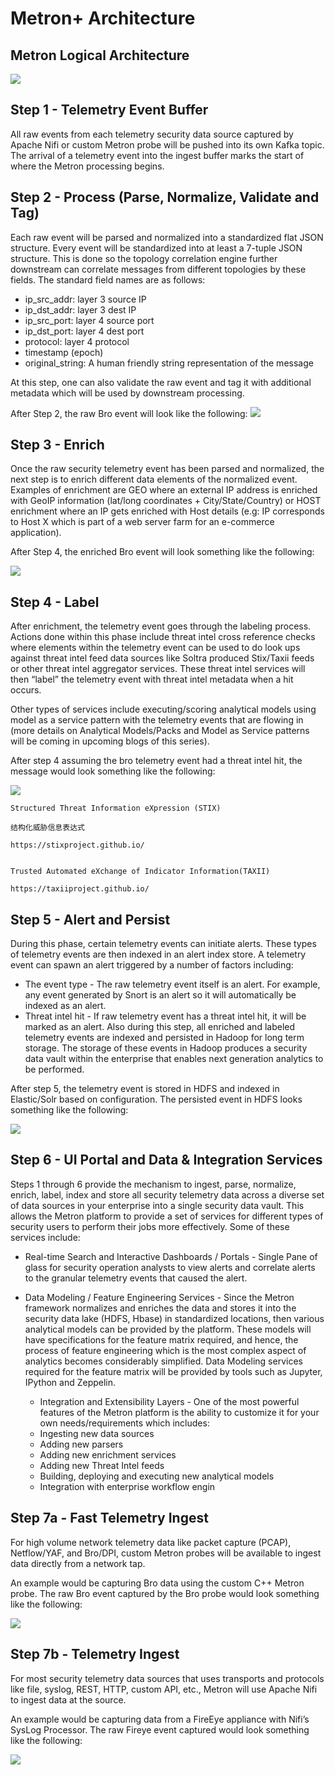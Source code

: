 # Metron+ Architecture

## Metron Logical Architecture
![](01_metron_architecture.png)

## Step 1 - Telemetry Event Buffer


All raw events from each telemetry security data source captured by Apache Nifi or custom Metron probe will be pushed into its own Kafka topic. The arrival of a telemetry event into the ingest buffer marks the start of where the Metron processing begins.

## Step 2 - Process (Parse, Normalize, Validate and Tag)

Each raw event will be parsed and normalized into a standardized flat JSON structure. Every event will be standardized into at least a 7-tuple JSON structure. This is done so the topology correlation engine further downstream can correlate messages from different topologies by these fields. The standard field names are as follows:

- ip_src_addr: layer 3 source IP
- ip_dst_addr: layer 3 dest IP
- ip_src_port: layer 4 source port
- ip_dst_port: layer 4 dest port
- protocol: layer 4 protocol
- timestamp (epoch)
- original_string: A human friendly string representation of the message

At this step, one can also validate the raw event and tag it with additional metadata which will be used by downstream processing.

After Step 2, the raw Bro event will look like the following:
![](02_raw_Bro_event.png)


## Step 3 - Enrich

Once the raw security telemetry event has been parsed and normalized, the next step is to enrich different data elements of the normalized event. Examples of enrichment are GEO where an external IP address is enriched with GeoIP information (lat/long coordinates + City/State/Country) or HOST enrichment where an IP gets enriched with Host details (e.g: IP corresponds to Host X which is part of a web server farm for an e-commerce application).

After Step 4, the enriched Bro event will look something like the following:

![](03_enriched_Bro_event.png)

## Step 4 - Label
After enrichment, the telemetry event goes through the labeling process. Actions done within this phase include threat intel cross reference checks where elements within the telemetry event can be used to do look ups against threat intel feed data sources like Soltra produced Stix/Taxii feeds or other threat intel aggregator services. These threat intel services will then “label” the telemetry event with threat intel metadata when a hit occurs.

Other types of services include executing/scoring analytical models using model as a service pattern with the telemetry events that are flowing in (more details on Analytical Models/Packs and Model as Service patterns will be coming in upcoming blogs of this series).

After step 4 assuming the bro telemetry event had a threat intel hit, the message would look something like the following:

![](04_bro_telemetry_event.png)

    Structured Threat Information eXpression (STIX)
    
    结构化威胁信息表达式

    https://stixproject.github.io/


    Trusted Automated eXchange of Indicator Information(TAXII)

    https://taxiiproject.github.io/




## Step 5 - Alert and Persist
During this phase, certain telemetry events can initiate alerts. These types of telemetry events are then indexed in an alert index store. A telemetry event can spawn an alert triggered by a number of factors including:

- The event type - The raw telemetry event itself is an alert. For example, any event generated by Snort is an alert so it will automatically be indexed as an alert.
- Threat intel hit - If raw telemetry event has a threat intel hit, it will be marked as an alert.
Also during this step, all enriched and labeled telemetry events are indexed and persisted in Hadoop for long term storage. The storage of these events in Hadoop produces a security data vault within the enterprise that enables next generation analytics to be performed.

After step 5, the telemetry event is stored in HDFS and indexed in Elastic/Solr based on configuration. The persisted event in HDFS looks something like the following:


![](05_persisted_event.png)

## Step 6 - UI Portal and Data & Integration Services
Steps 1 through 6 provide the mechanism to ingest, parse, normalize, enrich, label, index and store all security telemetry data across a diverse set of data sources in your enterprise into a single security data vault. This allows the Metron platform to provide a set of services for different types of security users to perform their jobs more effectively. Some of these services include:

- Real-time Search and Interactive Dashboards / Portals - Single Pane of glass for security operation analysts to view alerts and correlate alerts to the granular telemetry events that caused the alert.
- Data Modeling / Feature Engineering Services - Since the Metron framework normalizes and enriches the data and stores it into the security data lake (HDFS, Hbase) in standardized locations, then various analytical models can be provided by the platform. These models will have specifications for the feature matrix required, and hence, the process of feature engineering which is the most complex aspect of analytics becomes considerably simplified. Data Modeling services required for the feature matrix will be provided by tools such as Jupyter, IPython and Zeppelin.

  - Integration and Extensibility Layers - One of the most powerful features of the Metron platform is the ability to customize it for your own needs/requirements which includes:
  - Ingesting new data sources
  - Adding new parsers
  - Adding new enrichment services
  - Adding new Threat Intel feeds
  - Building, deploying and executing new analytical models
  - Integration with enterprise workflow engin



## Step 7a - Fast Telemetry Ingest
For high volume network telemetry data like packet capture (PCAP), Netflow/YAF, and Bro/DPI, custom Metron probes will be available to ingest data directly from a network tap.

An example would be capturing Bro data using the custom C++ Metron probe. The raw Bro event captured by the Bro probe would look something like the following:

![](06_fast_telemetry_event.png)

## Step 7b - Telemetry Ingest
For most security telemetry data sources that uses transports and protocols like file, syslog, REST, HTTP, custom API, etc., Metron will use Apache Nifi to ingest data at the source.

An example would be capturing data from a FireEye appliance with Nifi’s SysLog Processor. The raw Fireye event captured would look something like the following:

![](07_raw_Fireye_event.png)

